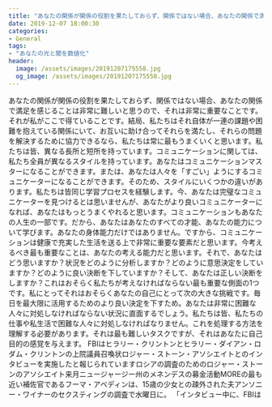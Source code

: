 ```yaml
---
title: "あなたの関係が関係の役割を果たしておらず、関係ではない場合、あなたの関係で満足を感じることは非常に難しいと思うので、それは非常に重要なことです。"
date: 2019-12-07 18:00:30
categories:
- General
tags:
- "あなたの光と闇を数値化"
header:
  image: /assets/images/20191207175558.jpg
  og_image: /assets/images/20191207175558.jpg
---
```


あなたの関係が関係の役割を果たしておらず、関係ではない場合、あなたの関係で満足を感じることは非常に難しいと思うので、それは非常に重要なことです。それが私がここで得ていることです。結局、私たちはそれ自体が一連の課題や困難を抱えている関係にいて、お互いに助け合ってそれらを満たし、それらの問題を解決するために協力できるなら、私たちは常に最もうまくいくと思います。私たちは皆、異なる長所と短所を持っています。コミュニケーションに関しては、私たち全員が異なるスタイルを持っています。あなたはコミュニケーションマスターになることができます。または、あなたは人々を「すごい」ようにするコミュニケーターになることができます。そのため、スタイルにいくつかの違いがあります。私たちは皆同じ学習プロセスを経験します。今、あなたは完璧なコミュニケーターを見つけるとは思いませんが、あなたがより良いコミュニケーターになれば、あなたはもっとうまくやれると思います。コミュニケーションもあなたの人生の一部です。だから、あなたはあなたのすべての才能、あなたの能力について学びます。あなたの身体能力だけではありません。ですから、コミュニケーションは健康で充実した生活を送る上で非常に重要な要素だと思います。今考えるべき最も重要なことは、あなたの考える能力だと思います。それで、あなたはどう思いますか？状況をどのように分析しますか？どのように意思決定をしていますか？どのように良い決断を下していますか？そして、あなたは正しい決断をしますか？これはおそらく私たちが考えなければならない最も重要な側面の1つです。私にとってそれはおそらくあなたの自己にとって次の大きな挑戦です。毎日を最大限に活用するためのより良い決定を下すため。あなたは非常に困難な人々に対処しなければならない状況に直面するでしょう。私たちは皆、私たちの仕事や私生活で困難な人々に対処しなければなりません。これを処理する方法を理解する必要があります。それは最も難しいタスクですが、それはあなたに自己目的の感覚を与えます。 FBIはヒラリー・クリントンとヒラリー・ダイアン・ロダム・クリントンの上院議員召喚状ロジャー・ストーン・アソシエイトとのインタビューを実施したと報じられていますロシアの調査のためのロジャー・ストーンのアソシエイト来月ニュージャージー州のメネンデスの募金活動MOREの最も近い補佐官であるフーマ・アベディンは、15歳の少女との疎外された夫アンソニー・ワイナーのセクスティングの調査で水曜日に。 「インタビュー中に、FBIは
